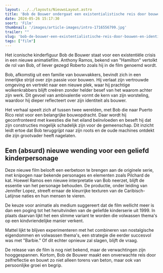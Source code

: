 ```yaml
---
layout: ../../layouts/NieuwsLayout.astro
title: 'Bob de Bouwer ondergaat een existentialistische reis door bouwen en identiteit'
date: 2024-05-26 15:17:30
soort: 'Film'
thumbnail: '/images/article-images/intro-1716556799.jpg'
trailer: ""
slug: 'bob-de-bouwer-een-existentialistische-reis-door-bouwen-en-identiteit'
tags: ["film"]
---
```


Het iconische kinderfiguur Bob de Bouwer staat voor een existentiële crisis in een nieuwe animatiefilm. Anthony Ramos, bekend van "Hamilton" vertolkt de rol van Bob, of liever gezegd Roberto zoals hij in de film genoemd wordt. 

Bob, afkomstig uit een familie van bouwvakkers, bevindt zich in een innerlijke strijd over zijn passie voor bouwen. Hij verlaat zijn vertrouwde omgeving en vertrekt naar een nieuwe plek, waar hij prachtige wolkenkrabbers blijft creëren zonder helder besef van het waarom achter zijn werk. Dit gevoel van ambivalentie vormt de kern van zijn worsteling, waardoor hij dieper reflecteert over zijn identiteit als bouwer.

Het verhaal speelt zich af tussen twee werelden, met Bob die naar Puerto Rico reist voor een belangrijke bouwopdracht. Daar wordt hij geconfronteerd met kwesties die het eiland beïnvloeden en beseft hij dat zijn constructies mogelijk schadelijk zijn voor de gemeenschap. Dit inzicht leidt ertoe dat Bob teruggrijpt naar zijn roots en de oude machines ontdekt die zijn grootvader heeft nagelaten. 

## Een (absurd) nieuwe wending voor een geliefd kinderpersonage

Deze nieuwe film belooft een eerbetoon te brengen aan de originele serie, met knipogen naar bekende personages en elementen zoals Pilchard de kat. Hoewel Ramos een nieuwe interpretatie van Bob neerzet, blijft de essentie van het personage behouden. De productie, onder leiding van Jennifer Lopez, streeft ernaar de kleurrijke texturen van de Caribisch-Latijnse naties en hun mensen te vieren.

De keuze voor animatie als medium suggereert dat de film wellicht meer is dan een poging tot het heruitvinden van de geliefde kinderserie uit 1999. In plaats daarvan lijkt het een slimme variant te worden die volwassen thema's op een kindvriendelijke manier verkent. 

Mattel lijkt te blijven experimenteren met het combineren van nostalgische eigendommen en volwassen thema's, een strategie die eerder succesvol was met "Barbie." Of dit echter opnieuw zal slagen, blijft de vraag. 

De release van de film is nog niet bekend, maar de verwachtingen zijn hooggespannen. Kortom, Bob de Bouwer maakt een onverwachte reis door zelfreflectie en bouwt zo niet alleen torens van beton, maar ook van persoonlijke groei en begrip.
